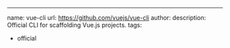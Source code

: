 ---
name: vue-cli
url: https://github.com/vuejs/vue-cli
author:
description: Official CLI for scaffolding Vue.js projects.
tags:
  - official
